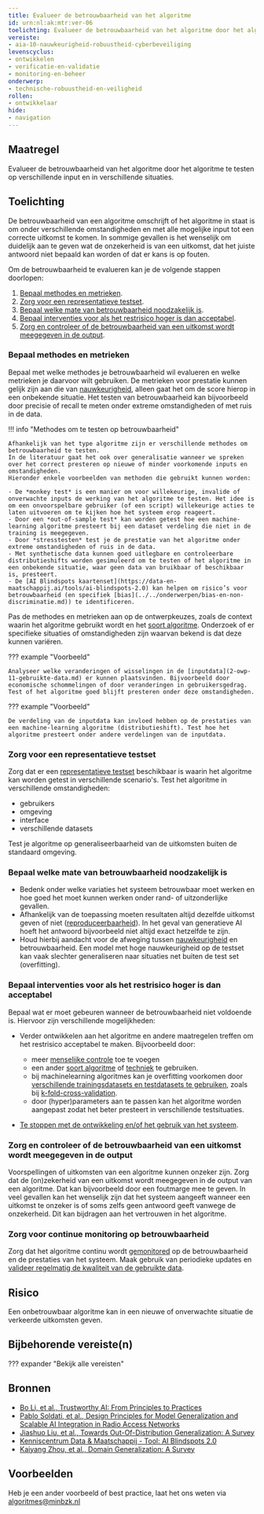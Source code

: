 ```yaml
---
title: Evalueer de betrouwbaarheid van het algoritme
id: urn:nl:ak:mtr:ver-06
toelichting: Evalueer de betrouwbaarheid van het algoritme door het algoritme te testen op verschillende input en in verschillende situaties.  
vereiste:
- aia-10-nauwkeurigheid-robuustheid-cyberbeveiliging
levenscyclus:
- ontwikkelen
- verificatie-en-validatie
- monitoring-en-beheer
onderwerp:
- technische-robuustheid-en-veiligheid
rollen:
- ontwikkelaar
hide:
- navigation
---
```


<!-- tags -->

## Maatregel
Evalueer de betrouwbaarheid van het algoritme door het algoritme te testen op verschillende input en in verschillende situaties. 

## Toelichting
De betrouwbaarheid van een algoritme omschrijft of het algoritme in staat is om onder verschillende omstandigheden en met alle mogelijke input tot een correcte uitkomst te komen. 
In sommige gevallen is het wenselijk om duidelijk aan te geven wat de onzekerheid is van een uitkomst, dat het juiste antwoord niet bepaald kan worden of dat er kans is op fouten.  

Om de betrouwbaarheid te evalueren kan je de volgende stappen doorlopen:

1. [Bepaal methodes en metrieken](#bepaal-methodes-en-metrieken).
2. [Zorg voor een representatieve testset](#zorg-voor-een-representatieve-testset).
3. [Bepaal welke mate van betrouwbaarheid noodzakelijk is](#bepaal-welke-mate-van-betrouwbaarheid-noodzakelijk-is).
4. [Bepaal interventies voor als het restrisico hoger is dan acceptabel](#bepaal-interventies-voor-als-het-restrisico-hoger-is-dan-acceptabel).
5. [Zorg en controleer of de betrouwbaarheid van een uitkomst wordt meegegeven in de output](#zorg-en-controleer-of-de-betrouwbaarheid-van-een-uitkomst-wordt-meegegeven-in-de-output).

### Bepaal methodes en metrieken
Bepaal met welke methodes je betrouwbaarheid wil evalueren en welke metrieken je daarvoor wilt gebruiken.
De metrieken voor prestatie kunnen gelijk zijn aan die van [nauwkeurigheid](5-ver-02-evalueer-nauwkeurigheid.md#metrieken), alleen gaat het om de score hierop in een onbekende situatie. 
Het testen van betrouwbaarheid kan bijvoorbeeld door precisie of recall te meten onder extreme omstandigheden of met ruis in de data. 

!!! info "Methodes om te testen op betrouwbaarheid"

    Afhankelijk van het type algoritme zijn er verschillende methodes om betrouwbaarheid te testen. 
    In de literatuur gaat het ook over generalisatie wanneer we spreken over het correct presteren op nieuwe of minder voorkomende inputs en omstandigheden. 
    Hieronder enkele voorbeelden van methoden die gebruikt kunnen worden:

    - De *monkey test* is een manier om voor willekeurige, invalide of onverwachte inputs de werking van het algoritme te testen. Het idee is om een onvoorspelbare gebruiker (of een script) willekeurige acties te laten uitvoeren om te kijken hoe het systeem erop reageert. 
    - Door een *out-of-sample test* kan worden getest hoe een machine-learning algoritme presteert bij een dataset verdeling die niet in de training is meegegeven. 
    - Door *stresstesten* test je de prestatie van het algoritme onder extreme omstandigheden of ruis in de data. 
    - Met synthetische data kunnen goed uitlegbare en controleerbare distributieshifts worden gesimuleerd om te testen of het algoritme in een onbekende situatie, waar geen data van bruikbaar of beschikbaar is, presteert. 
    - De [AI Blindspots kaartenset](https://data-en-maatschappij.ai/tools/ai-blindspots-2.0) kan helpen om risico’s voor betrouwbaarheid (en specifiek [bias](../../onderwerpen/bias-en-non-discriminatie.md)) te identificeren. 

Pas de methodes en metrieken aan op de ontwerpkeuzes, zoals de context waarin het algoritme gebruikt wordt en het [soort algoritme](2-owp-05-soort-algoritme.md). 
Onderzoek of er specifieke situaties of omstandigheden zijn waarvan bekend is dat deze kunnen variëren. 

??? example "Voorbeeld"

    Analyseer welke veranderingen of wisselingen in de [inputdata](2-owp-11-gebruikte-data.md) er kunnen plaatsvinden. Bijvoorbeeld door economische schommelingen of door veranderingen in gebruikersgedrag. Test of het algoritme goed blijft presteren onder deze omstandigheden. 

??? example "Voorbeeld"

    De verdeling van de inputdata kan invloed hebben op de prestaties van een machine-learning algoritme (distributieshift). Test hoe het algoritme presteert onder andere verdelingen van de inputdata. 

### Zorg voor een representatieve testset
Zorg dat er een [representatieve testset](5-ver-04-representatieve-testomgeving.md) beschikbaar is waarin het algoritme kan worden getest in verschillende scenario's. Test het algoritme in verschillende omstandigheden:

- gebruikers
- omgeving
- interface
- verschillende datasets

Test je algoritme op generaliseerbaarheid van de uitkomsten buiten de standaard omgeving. 

### Bepaal welke mate van betrouwbaarheid noodzakelijk is
- Bedenk onder welke variaties het systeem betrouwbaar moet werken en hoe goed het moet kunnen werken onder rand- of uitzonderlijke gevallen. 
- Afhankelijk van de toepassing moeten resultaten altijd dezelfde uitkomst geven of niet ([reproduceerbaarheid](4-owk-07-reproduceerbaarheid.md)). In het geval van generatieve AI hoeft het antwoord bijvoorbeeld niet altijd exact hetzelfde te zijn. 
- Houd hierbij aandacht voor de afweging tussen [nauwkeurigheid](5-ver-02-evalueer-nauwkeurigheid.md) en betrouwbaarheid. Een model met hoge nauwkeurigheid op de testset kan vaak slechter generaliseren naar situaties net buiten de test set (overfitting). 

### Bepaal interventies voor als het restrisico hoger is dan acceptabel
Bepaal wat er moet gebeuren wanneer de betrouwbaarheid niet voldoende is. Hiervoor zijn verschillende mogelijkheden:

- Verder ontwikkelen aan het algoritme en andere maatregelen treffen om het restrisico acceptabel te maken. Bijvoorbeeld door:

    - meer [menselijke controle](../../onderwerpen/menselijke-controle.md) toe te voegen 
    - een ander [soort algoritme](2-owp-05-soort-algoritme.md) of [techniek](2-owp-04-gebruikte-techniek.md) te gebruiken. 
    - bij machinelearning algoritmes kan je overfitting voorkomen door [verschillende trainingsdatasets en testdatasets te gebruiken](3-dat-07-training-validatie-en-testdata.md), zoals bij [k-fold-cross-validation](3-dat-07-training-validatie-en-testdata.md#k-fold-cross-validation). 
    - door (hyper)parameters aan te passen kan het algoritme worden aangepast zodat het beter presteert in verschillende testsituaties. 

- [Te stoppen met de ontwikkeling en/of het gebruik van het systeem](../../levenscyclus/uitfaseren.md). 

### Zorg en controleer of de betrouwbaarheid van een uitkomst wordt meegegeven in de output
Voorspellingen of uitkomsten van een algoritme kunnen onzeker zijn. Zorg dat de (on)zekerheid van een uitkomst wordt meegegeven in de output van een algoritme. 
Dat kan bijvoorbeeld door een foutmarge mee te geven. 
In veel gevallen kan het wenselijk zijn dat het systeem aangeeft wanneer een uitkomst te onzeker is of soms zelfs geen antwoord geeft vanwege de onzekerheid. 
Dit kan bijdragen aan het vertrouwen in het algoritme. 

### Zorg voor continue monitoring op betrouwbaarheid
Zorg dat het algoritme continu wordt [gemonitored](../../levenscyclus/monitoring-en-beheer.md) op de betrouwbaarheid en de prestaties van het systeem. Maak gebruik van periodieke updates en [valideer regelmatig de kwaliteit van de gebruikte data](3-dat-01-datakwaliteit.md). 

## Risico
Een onbetrouwbaar algoritme kan in een nieuwe of onverwachte situatie de verkeerde uitkomsten geven. 

## Bijbehorende vereiste(n)
??? expander "Bekijk alle vereisten"
    <!-- list_vereisten_on_maatregelen_page -->

## Bronnen
- [Bo Li, et al., Trustworthy AI: From Principles to Practices](https://arxiv.org/abs/2110.01167)
- [Pablo Soldati, et al., Design Principles for Model Generalization and Scalable AI Integration in Radio Access Networks](https://arxiv.org/abs/2306.06251v2)
- [Jiashuo Liu, et al., Towards Out-Of-Distribution Generalization: A Survey](https://arxiv.org/abs/2108.13624)
- [Kenniscentrum Data & Maatschappij - Tool: AI Blindspots 2.0](https://data-en-maatschappij.ai/tools/ai-blindspots-2.0)
- [Kaiyang Zhou, et al., Domain Generalization: A Survey](https://ieeexplore.ieee.org/abstract/document/9847099)

## Voorbeelden

Heb je een ander voorbeeld of best practice, laat het ons weten via [algoritmes@minbzk.nl](mailto:algoritmes@minbzk.nl)

